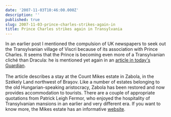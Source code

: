```yaml
---
date: '2007-11-03T10:46:00.000Z'
description: ''
published: true
slug: 2007-11-03-prince-charles-strikes-again-in
title: Prince Charles strikes again in Transylvania
---
```


In an earlier post I mentioned the compulsion of UK newspapers to seek out the Transylvanian village of Viscri because of its association with Prince Charles. It seems that the Prince is becoming even more of a Transylvanian cliché than Dracula: he is mentioned yet again in an <a href="http://www.guardian.co.uk/travel/2007/nov/03/romania.shortbreaks">article in today's Guardian</a>.<br /><br />The article describes a stay at the Count Mikes estate in Zabola, in the Székely Land northwest of Bra&#x15f;ov. Like a number of estates belonging to the old Hungarian-speaking aristocracy, Zabola has been restored and now provides accommodation to tourists. There are a couple of appropriate quotations from Patrick Leigh Fermor, who enjoyed the hospitality of Transylvanian mansions in an earlier and very different era. If you want to know more, the Mikes estate has an informative <a href="http://www.zabola.com/">website</a>.
